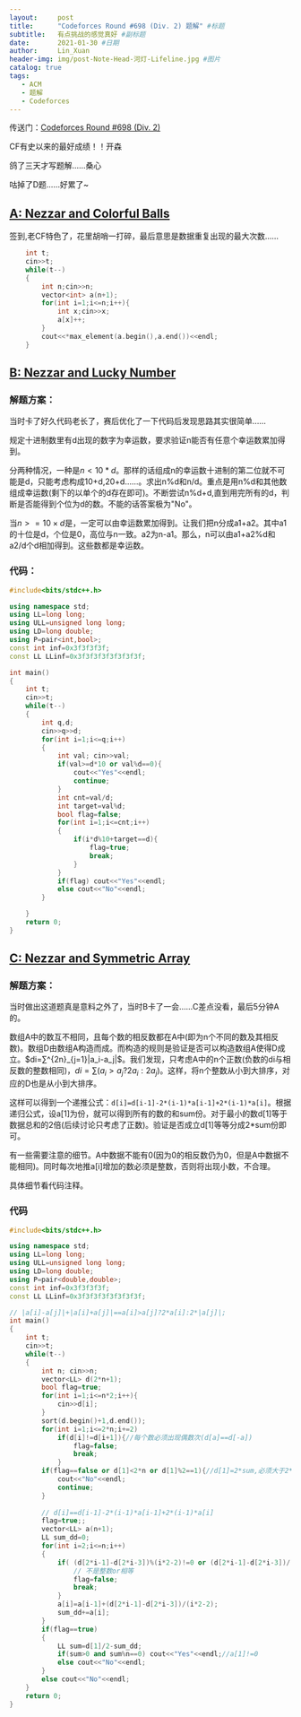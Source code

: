 ```yaml
---
layout:     post
title:      "Codeforces Round #698 (Div. 2) 题解" #标题
subtitle:   有点挑战的感觉真好 #副标题
date:       2021-01-30 #日期
author:     Lin_Xuan
header-img: img/post-Note-Head-河灯-Lifeline.jpg #图片
catalog: true
tags:
   - ACM
   - 题解
   - Codeforces
---
```


传送门：[Codeforces Round #698 (Div. 2)](https://codeforces.com/contest/1478) 

CF有史以来的最好成绩！！开森

鸽了三天才写题解……桑心

咕掉了D题……好累了\~ 

## [A: Nezzar and Colorful Balls](https://codeforces.com/contest/1478/problem/A) 

签到,老CF特色了，花里胡哨一打碎，最后意思是数据重复出现的最大次数……

```c++
    int t;
    cin>>t;
    while(t--)
    {
        int n;cin>>n;
        vector<int> a(n+1);
        for(int i=1;i<=n;i++){
            int x;cin>>x;
            a[x]++;
        }
        cout<<*max_element(a.begin(),a.end())<<endl;
    }
```

## [B: Nezzar and Lucky Number](https://codeforces.com/contest/1478/problem/B) 

### 解题方案：

当时卡了好久代码老长了，赛后优化了一下代码后发现思路其实很简单……

规定十进制数里有d出现的数字为幸运数，要求验证n能否有任意个幸运数累加得到。

分两种情况，一种是$n<10*d$。那样的话组成n的幸运数十进制的第二位就不可能是d，只能考虑构成10+d,20+d……。求出n%d和n/d。重点是用n%d和其他数组成幸运数(剩下的以单个的d存在即可)。不断尝试n%d+d,直到用完所有的d，判断是否能得到个位为d的数。不能的话答案极为"No"。

当$n>=10\times d$是，一定可以由幸运数累加得到。让我们把n分成a1+a2。其中a1的十位是d，个位是0，高位与n一致。a2为n-a1。那么，n可以由a1+a2%d和a2/d个d相加得到。这些数都是幸运数。

### 代码：

```c++
#include<bits/stdc++.h>

using namespace std;
using LL=long long;
using ULL=unsigned long long;
using LD=long double;
using P=pair<int,bool>;
const int inf=0x3f3f3f3f;
const LL LLinf=0x3f3f3f3f3f3f3f3f;

int main()
{
    int t;
    cin>>t;
    while(t--)
    {
        int q,d;
        cin>>q>>d;
        for(int i=1;i<=q;i++)
        {
            int val; cin>>val;
            if(val>=d*10 or val%d==0){
                cout<<"Yes"<<endl;
                continue;
            }
            int cnt=val/d;
            int target=val%d;
            bool flag=false;
            for(int i=1;i<=cnt;i++)
            {
                if(i*d%10+target==d){
                    flag=true;
                    break;
                }    
            }
            if(flag) cout<<"Yes"<<endl;
            else cout<<"No"<<endl;
        }

    }
    return 0;
}

```



## [C: Nezzar and Symmetric Array](https://codeforces.com/contest/1478/problem/C)

### 解题方案：

当时做出这道题真是意料之外了，当时B卡了一会……C差点没看，最后5分钟A的。

数组A中的数互不相同，且每个数的相反数都在A中(即为n个不同的数及其相反数)。数组D由数组A构造而成。而构造的规则是验证是否可以构造数组A使得D成立。$di=∑^{2n}_{j=1}|a_i-a_j|$。我们发现，只考虑A中的n个正数(负数的di与相反数的整数相同)，$di=∑(a_i>a_j?2a_i:2a_j)$。这样，将n个整数从小到大排序，对应的D也是从小到大排序。

这样可以得到一个递推公式：`d[i]=d[i-1]-2*(i-1)*a[i-1]+2*(i-1)*a[i]`。根据递归公式，设a[1]为份，就可以得到所有的数的和sum份。对于最小的数d[1]等于数据总和的2倍(后续讨论只考虑了正数)。验证是否成立d[1]等等分成2*sum份即可。

有一些需要注意的细节。A中数据不能有0(因为0的相反数仍为0，但是A中数据不能相同)。同时每次地推a[i]增加的数必须是整数，否则将出现小数，不合理。

具体细节看代码注释。

### 代码

```c++
#include<bits/stdc++.h>

using namespace std;
using LL=long long;
using ULL=unsigned long long;
using LD=long double;
using P=pair<double,double>;
const int inf=0x3f3f3f3f;
const LL LLinf=0x3f3f3f3f3f3f3f3f;

// |a[i]-a[j]|+|a[i]+a[j]|==a[i]>a[j]?2*a[i]:2*|a[j]|;
int main()
{
    int t;
    cin>>t;
    while(t--)
    {
        int n; cin>>n;
        vector<LL> d(2*n+1);
        bool flag=true;
        for(int i=1;i<=n*2;i++){
            cin>>d[i];
        }
        sort(d.begin()+1,d.end());
        for(int i=1;i<=2*n;i+=2)
            if(d[i]!=d[i+1]){//每个数必须出现偶数次(d[a]==d[-a])
                flag=false;
                break;
            }
        if(flag==false or d[1]<2*n or d[1]%2==1){//d[1]=2*sum,必须大于2*n且为偶数
            cout<<"No"<<endl;
            continue;
        }
        
        // d[i]==d[i-1]-2*(i-1)*a[i-1]+2*(i-1)*a[i]
        flag=true;;
        vector<LL> a(n+1);
        LL sum_dd=0;
        for(int i=2;i<=n;i++)
        {
            if( (d[2*i-1]-d[2*i-3])%(i*2-2)!=0 or (d[2*i-1]-d[2*i-3])/(i*2-2)==0){//必须正好分配，且不为0(每次必须增加)
                // 不是整数or相等
                flag=false;
                break;
            }
            a[i]=a[i-1]+(d[2*i-1]-d[2*i-3])/(i*2-2);
            sum_dd+=a[i];
        }
        if(flag==true)
        {
            LL sum=d[1]/2-sum_dd;
            if(sum>0 and sum%n==0) cout<<"Yes"<<endl;//a[1]!=0
            else cout<<"No"<<endl;
        }
        else cout<<"No"<<endl;
    }
    return 0;
}

```

